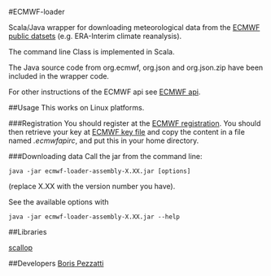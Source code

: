 #ECMWF-loader

Scala/Java wrapper for downloading meteorological data from the [ECMWF public datsets] (e.g. ERA-Interim climate reanalysis).

The command line Class is implemented in Scala.

The Java source code from org.ecmwf, org.json and org.json.zip have been included in the wrapper code.

For other instructions of the ECMWF api see [ECMWF api].

##Usage
This works on Linux platforms. 

###Registration
You should register at the [ECMWF registration]. 
You should then retrieve your key at [ECMWF key file] and copy the content in a file
named *.ecmwfapirc*, and put this in your home directory.

###Downloading data
Call the jar from the command line:

```
java -jar ecmwf-loader-assembly-X.XX.jar [options]
```
(replace X.XX with the version number you have).


See the available options with 

```
java -jar ecmwf-loader-assembly-X.XX.jar --help
```


##Libraries

[scallop]


##Developers
[Boris Pezzatti]


[scallop]:https://github.com/scallop/scallop
[ECMWF public datsets]:http://apps.ecmwf.int/datasets/
[ECMWF registration]:https://apps.ecmwf.int/registration/
[ECMWF key file]:https://apps.ecmwf.int/auth/login/?back=https%3A//api.ecmwf.int/v1/key/
[ECMWF api]:https://software.ecmwf.int/wiki/display/WEBAPI/Access+ECMWF+Public+Datasets
[Boris Pezzatti]:mailto:boris.pezzatti@wsl.ch

